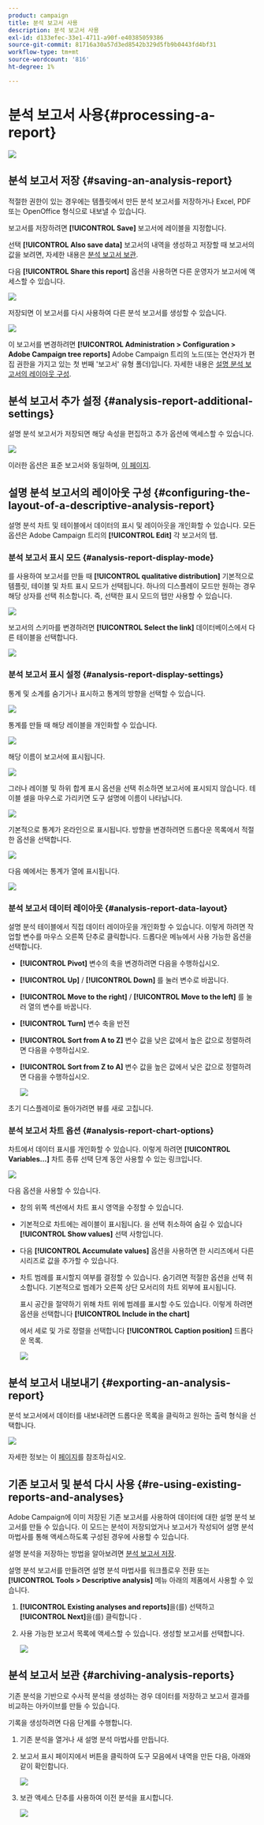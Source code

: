 ```yaml
---
product: campaign
title: 분석 보고서 사용
description: 분석 보고서 사용
exl-id: d133efec-33e1-4711-a90f-e40385059386
source-git-commit: 81716a30a57d3ed8542b329d5fb9b0443fd4bf31
workflow-type: tm+mt
source-wordcount: '816'
ht-degree: 1%

---
```


# 분석 보고서 사용{#processing-a-report}

![](../../assets/common.svg)

## 분석 보고서 저장 {#saving-an-analysis-report}

적절한 권한이 있는 경우에는 템플릿에서 만든 분석 보고서를 저장하거나 Excel, PDF 또는 OpenOffice 형식으로 내보낼 수 있습니다.

보고서를 저장하려면 **[!UICONTROL Save]** 보고서에 레이블을 지정합니다.

선택 **[!UICONTROL Also save data]** 보고서의 내역을 생성하고 저장할 때 보고서의 값을 보려면, 자세한 내용은 [분석 보고서 보관](#archiving-analysis-reports).

다음 **[!UICONTROL Share this report]** 옵션을 사용하면 다른 운영자가 보고서에 액세스할 수 있습니다.

![](assets/s_ncs_user_report_wizard_010.png)

저장되면 이 보고서를 다시 사용하여 다른 분석 보고서를 생성할 수 있습니다.

![](assets/s_ncs_user_report_wizard_08a.png)

이 보고서를 변경하려면 **[!UICONTROL Administration > Configuration > Adobe Campaign tree reports]** Adobe Campaign 트리의 노드(또는 연산자가 편집 권한을 가지고 있는 첫 번째 &#39;보고서&#39; 유형 폴더)입니다. 자세한 내용은 [설명 분석 보고서의 레이아웃 구성](#configuring-the-layout-of-a-descriptive-analysis-report).

## 분석 보고서 추가 설정 {#analysis-report-additional-settings}

설명 분석 보고서가 저장되면 해당 속성을 편집하고 추가 옵션에 액세스할 수 있습니다.

![](assets/s_ncs_user_report_wizard_08b.png)

이러한 옵션은 표준 보고서와 동일하며, [이 페이지](../../reporting/using/properties-of-the-report.md).

## 설명 분석 보고서의 레이아웃 구성 {#configuring-the-layout-of-a-descriptive-analysis-report}

설명 분석 차트 및 테이블에서 데이터의 표시 및 레이아웃을 개인화할 수 있습니다. 모든 옵션은 Adobe Campaign 트리의 **[!UICONTROL Edit]** 각 보고서의 탭.

### 분석 보고서 표시 모드 {#analysis-report-display-mode}

를 사용하여 보고서를 만들 때 **[!UICONTROL qualitative distribution]** 기본적으로 템플릿, 테이블 및 차트 표시 모드가 선택됩니다. 하나의 디스플레이 모드만 원하는 경우 해당 상자를 선택 취소합니다. 즉, 선택한 표시 모드의 탭만 사용할 수 있습니다.

![](assets/s_ncs_advuser_report_display_01.png)

보고서의 스키마를 변경하려면 **[!UICONTROL Select the link]** 데이터베이스에서 다른 테이블을 선택합니다.

![](assets/s_ncs_advuser_report_display_02.png)

### 분석 보고서 표시 설정 {#analysis-report-display-settings}

통계 및 소계를 숨기거나 표시하고 통계의 방향을 선택할 수 있습니다.

![](assets/s_ncs_advuser_report_display_05.png)

통계를 만들 때 해당 레이블을 개인화할 수 있습니다.

![](assets/s_ncs_advuser_report_display_06.png)

해당 이름이 보고서에 표시됩니다.

![](assets/s_ncs_advuser_report_display_07.png)

그러나 레이블 및 하위 합계 표시 옵션을 선택 취소하면 보고서에 표시되지 않습니다. 테이블 셀을 마우스로 가리키면 도구 설명에 이름이 나타납니다.

![](assets/s_ncs_advuser_report_display_08.png)

기본적으로 통계가 온라인으로 표시됩니다. 방향을 변경하려면 드롭다운 목록에서 적절한 옵션을 선택합니다.

![](assets/s_ncs_advuser_report_wizard_035a.png)

다음 예에서는 통계가 열에 표시됩니다.

![](assets/s_ncs_advuser_report_wizard_035.png)

### 분석 보고서 데이터 레이아웃 {#analysis-report-data-layout}

설명 분석 테이블에서 직접 데이터 레이아웃을 개인화할 수 있습니다. 이렇게 하려면 작업할 변수를 마우스 오른쪽 단추로 클릭합니다. 드롭다운 메뉴에서 사용 가능한 옵션을 선택합니다.

* **[!UICONTROL Pivot]** 변수의 축을 변경하려면 다음을 수행하십시오.
* **[!UICONTROL Up]** / **[!UICONTROL Down]** 를 눌러 변수로 바꿉니다.
* **[!UICONTROL Move to the right]** / **[!UICONTROL Move to the left]** 를 눌러 열의 변수를 바꿉니다.
* **[!UICONTROL Turn]** 변수 축을 반전
* **[!UICONTROL Sort from A to Z]** 변수 값을 낮은 값에서 높은 값으로 정렬하려면 다음을 수행하십시오.
* **[!UICONTROL Sort from Z to A]** 변수 값을 높은 값에서 낮은 값으로 정렬하려면 다음을 수행하십시오.

   ![](assets/s_ncs_advuser_report_wizard_016.png)

초기 디스플레이로 돌아가려면 뷰를 새로 고칩니다.

### 분석 보고서 차트 옵션 {#analysis-report-chart-options}

차트에서 데이터 표시를 개인화할 수 있습니다. 이렇게 하려면 **[!UICONTROL Variables...]** 차트 종류 선택 단계 동안 사용할 수 있는 링크입니다.

![](assets/s_ncs_advuser_report_wizard_3c.png)

다음 옵션을 사용할 수 있습니다.

* 창의 위쪽 섹션에서 차트 표시 영역을 수정할 수 있습니다.
* 기본적으로 차트에는 레이블이 표시됩니다. 을 선택 취소하여 숨길 수 있습니다 **[!UICONTROL Show values]** 선택 사항입니다.
* 다음 **[!UICONTROL Accumulate values]** 옵션을 사용하면 한 시리즈에서 다른 시리즈로 값을 추가할 수 있습니다.
* 차트 범례를 표시할지 여부를 결정할 수 있습니다. 숨기려면 적절한 옵션을 선택 취소합니다. 기본적으로 범례가 오른쪽 상단 모서리의 차트 외부에 표시됩니다.

   표시 공간을 절약하기 위해 차트 위에 범례를 표시할 수도 있습니다. 이렇게 하려면 옵션을 선택합니다 **[!UICONTROL Include in the chart]**

   에서 세로 및 가로 정렬을 선택합니다 **[!UICONTROL Caption position]** 드롭다운 목록.

   ![](assets/s_ncs_advuser_report_wizard_3d.png)

## 분석 보고서 내보내기 {#exporting-an-analysis-report}

분석 보고서에서 데이터를 내보내려면 드롭다운 목록을 클릭하고 원하는 출력 형식을 선택합니다.

![](assets/s_ncs_user_report_wizard_09.png)

자세한 정보는 이 [페이지](../../reporting/using/actions-on-reports.md)를 참조하십시오.

## 기존 보고서 및 분석 다시 사용 {#re-using-existing-reports-and-analyses}

Adobe Campaign에 이미 저장된 기존 보고서를 사용하여 데이터에 대한 설명 분석 보고서를 만들 수 있습니다. 이 모드는 분석이 저장되었거나 보고서가 작성되어 설명 분석 마법사를 통해 액세스하도록 구성된 경우에 사용할 수 있습니다.

설명 분석을 저장하는 방법을 알아보려면 [분석 보고서 저장](#saving-an-analysis-report).

설명 분석 보고서를 만들려면 설명 분석 마법사를 워크플로우 전환 또는 **[!UICONTROL Tools > Descriptive analysis]** 메뉴 아래의 제품에서 사용할 수 있습니다.

1. **[!UICONTROL Existing analyses and reports]**&#x200B;을(를) 선택하고 **[!UICONTROL Next]**&#x200B;을(를) 클릭합니다 .
1. 사용 가능한 보고서 목록에 액세스할 수 있습니다. 생성할 보고서를 선택합니다.

   ![](assets/s_ncs_user_report_wizard_01.png)

## 분석 보고서 보관 {#archiving-analysis-reports}

기존 분석을 기반으로 수사적 분석을 생성하는 경우 데이터를 저장하고 보고서 결과를 비교하는 아카이브를 만들 수 있습니다.

기록을 생성하려면 다음 단계를 수행합니다.

1. 기존 분석을 열거나 새 설명 분석 마법사를 만듭니다.
1. 보고서 표시 페이지에서 버튼을 클릭하여 도구 모음에서 내역을 만든 다음, 아래와 같이 확인합니다.

   ![](assets/reporting_descriptive_historize_icon.png)

1. 보관 액세스 단추를 사용하여 이전 분석을 표시합니다.

   ![](assets/reporting_descriptive_historize_access.png)
